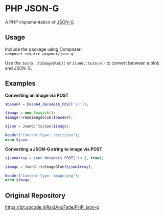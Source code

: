 # PHP JSON-G

A PHP implementation of [JSON-G](https://github.com/Roadcrosser/JSON-G).

## Usage

Include the package using Composer:  
`composer require pxgamer/json-g`

Use the `JsonG::toImageBlob()` or `JsonG::toJson()` to convert between a blob and JSON-G.

## Examples

**Converting an image via POST**
```php
$base64 = base64_decode($_POST['in']);

$image = new Imagick();
$image->readimageblob($base64);

$json = JsonG::toJson($image);

header("Content-Type: text/json");
echo $json;
```

**Converting a JSON-G string to image via POST**
```php
$jsonArray = json_decode($_POST['in'], true);

$image = JsonG::toImageBlob($jsonArray);

header("Content-Type: image/png");
echo $image;
```

## Original Repository

https://git.gocode.it/RaidAndFade/PHP_json-g
